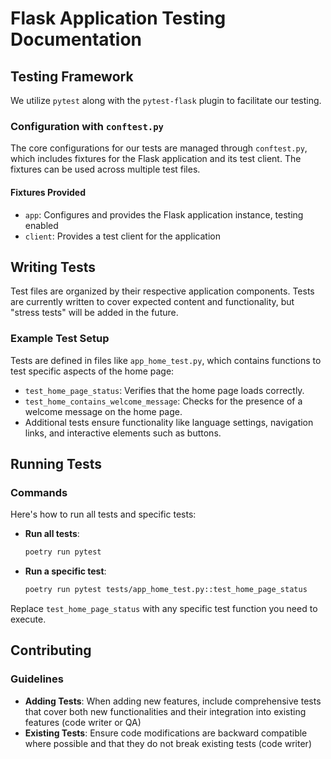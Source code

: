 # Flask Application Testing Documentation

## Testing Framework

We utilize `pytest` along with the `pytest-flask` plugin to facilitate our testing.

### Configuration with `conftest.py`

The core configurations for our tests are managed through `conftest.py`, which includes fixtures for the Flask application and its test client.
The fixtures can be used across multiple test files.

#### Fixtures Provided

- `app`: Configures and provides the Flask application instance, testing enabled
- `client`: Provides a test client for the application

## Writing Tests

Test files are organized by their respective application components.
Tests are currently written to cover expected content and functionality, but "stress tests" will be added in the future.

### Example Test Setup

Tests are defined in files like `app_home_test.py`, which contains functions to test specific aspects of the home page:

- `test_home_page_status`: Verifies that the home page loads correctly.
- `test_home_contains_welcome_message`: Checks for the presence of a welcome message on the home page.
- Additional tests ensure functionality like language settings, navigation links, and interactive elements such as buttons.

## Running Tests

### Commands

Here's how to run all tests and specific tests:

- **Run all tests**:
  ```bash
  poetry run pytest
  ```
- **Run a specific test**:
  ```bash
  poetry run pytest tests/app_home_test.py::test_home_page_status
  ```

Replace `test_home_page_status` with any specific test function you need to execute.

## Contributing

### Guidelines

- **Adding Tests**: When adding new features, include comprehensive tests that cover both new functionalities and their integration into existing features (code writer or QA)
- **Existing Tests**: Ensure code modifications are backward compatible where possible and that they do not break existing tests (code writer)
